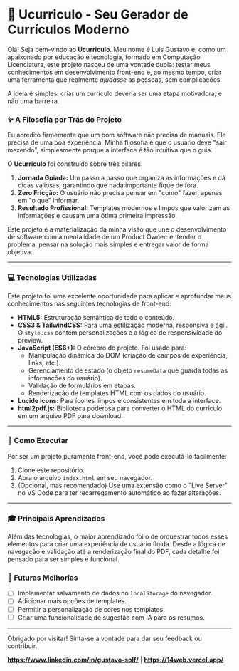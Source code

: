 # 🚀 Ucurriculo - Seu Gerador de Currículos Moderno

Olá! Seja bem-vindo ao **Ucurriculo**. Meu nome é Luis Gustavo e, como um apaixonado por educação e tecnologia, formado em Computação Licenciatura, este projeto nasceu de uma vontade dupla: testar meus conhecimentos em desenvolvimento front-end e, ao mesmo tempo, criar uma ferramenta que realmente *ajudasse* as pessoas, sem complicações.

A ideia é simples: criar um currículo deveria ser uma etapa motivadora, e não uma barreira.

### ✨ A Filosofia por Trás do Projeto

Eu acredito firmemente que um bom software não precisa de manuais. Ele precisa de uma boa experiência. Minha filosofia é que o usuário deve "sair mexendo", simplesmente porque a interface é tão intuitiva que o guia.

O **Ucurriculo** foi construído sobre três pilares:
1.  **Jornada Guiada:** Um passo a passo que organiza as informações e dá dicas valiosas, garantindo que nada importante fique de fora.
2.  **Zero Fricção:** O usuário não precisa pensar em "como" fazer, apenas em "o que" informar.
3.  **Resultado Profissional:** Templates modernos e limpos que valorizam as informações e causam uma ótima primeira impressão.

Este projeto é a materialização da minha visão que une o desenvolvimento de software com a mentalidade de um Product Owner: entender o problema, pensar na solução mais simples e entregar valor de forma objetiva.

---

### 💻 Tecnologias Utilizadas

Este projeto foi uma excelente oportunidade para aplicar e aprofundar meus conhecimentos nas seguintes tecnologias de front-end:

* **HTML5:** Estruturação semântica de todo o conteúdo.
* **CSS3 & TailwindCSS:** Para uma estilização moderna, responsiva e ágil. O `style.css` contém personalizações e a lógica de responsividade do preview.
* **JavaScript (ES6+):** O cérebro do projeto. Foi usado para:
    * Manipulação dinâmica do DOM (criação de campos de experiência, links, etc.).
    * Gerenciamento de estado (o objeto `resumeData` que guarda todas as informações do usuário).
    * Validação de formulários em etapas.
    * Renderização de templates HTML com os dados do usuário.
* **Lucide Icons:** Para ícones limpos e consistentes em toda a interface.
* **html2pdf.js:** Biblioteca poderosa para converter o HTML do currículo em um arquivo PDF para download.

---

### 🚀 Como Executar

Por ser um projeto puramente front-end, você pode executá-lo facilmente:
1.  Clone este repositório.
2.  Abra o arquivo `index.html` em seu navegador.
3.  (Opcional, mas recomendado) Use uma extensão como o "Live Server" no VS Code para ter recarregamento automático ao fazer alterações.

---

### 🎓 Principais Aprendizados

Além das tecnologias, o maior aprendizado foi o de orquestrar todos esses elementos para criar uma experiência de usuário fluida. Desde a lógica de navegação e validação até a renderização final do PDF, cada detalhe foi pensado para ser simples e funcional.

### 🔮 Futuras Melhorias

* [ ] Implementar salvamento de dados no `localStorage` do navegador.
* [ ] Adicionar mais opções de templates.
* [ ] Permitir a personalização de cores nos templates.
* [ ] Criar uma funcionalidade de sugestão com IA para os resumos.

---

Obrigado por visitar! Sinta-se à vontade para dar seu feedback ou contribuir.

**https://www.linkedin.com/in/gustavo-solf/** | **https://14web.vercel.app/**